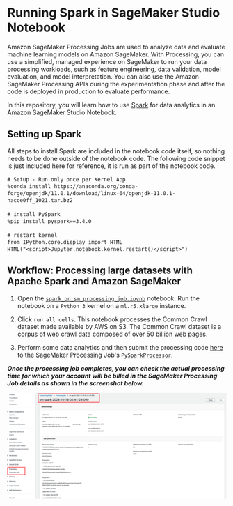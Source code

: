 Running Spark in SageMaker Studio Notebook
================

Amazon SageMaker Processing Jobs are used to analyze data and evaluate machine learning models on Amazon SageMaker. With Processing, you can use a simplified, managed experience on SageMaker to run your data processing workloads, such as feature engineering, data validation, model evaluation, and model interpretation. You can also use the Amazon SageMaker Processing APIs during the experimentation phase and after the code is deployed in production to evaluate performance.

In this repository, you will learn how to use [Spark]([dask.org](https://spark.apache.org/)) for data analytics in an Amazon SageMaker Studio Notebook. 

## Setting up Spark

All steps to install Spark are included in the notebook code itself, so nothing needs to be done outside of the notebook code. The following code snippet is just included here for reference, it is run as part of the notebook code.

```{{python}}
# Setup - Run only once per Kernel App
%conda install https://anaconda.org/conda-forge/openjdk/11.0.1/download/linux-64/openjdk-11.0.1-hacce0ff_1021.tar.bz2

# install PySpark
%pip install pyspark==3.4.0

# restart kernel
from IPython.core.display import HTML
HTML("<script>Jupyter.notebook.kernel.restart()</script>")
```

## Workflow: Processing large datasets with Apache Spark and Amazon SageMaker

1. Open the [`spark_on_sm_processing_job.ipynb`](spark_on_sm_processing_job.ipynb) notebook. Run the notebook on a `Python 3` kernel on a `ml.r5.xlarge` instance.

2. Click `run all cells`. This notebook processes the Common Crawl dataset made available by AWS on S3. The Common Crawl dataset is a corpus of web crawl data composed of over 50 billion web pages.

3. Perform some data analytics and then submit the processing code [here](code/process.py) to the SageMaker Processing Job's [`PySparkProcessor`](https://sagemaker.readthedocs.io/en/stable/amazon_sagemaker_processing.html#pysparkprocessor).

_**Once the processing job completes, you can check the actual processing time for which your account will be billed in the SageMaker Processing Job details as shown in the screenshot below.**_

![](img/sm-processing-job.jpg)

